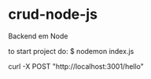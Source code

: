 # crud-node-js
Backend em Node

to start  project do:
$ nodemon index.js


curl -X POST "http://localhost:3001/hello"
